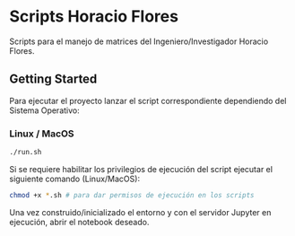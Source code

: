 # Scripts Horacio Flores

Scripts para el manejo de matrices del Ingeniero/Investigador Horacio Flores.

## Getting Started

Para ejecutar el proyecto lanzar el script correspondiente dependiendo del Sistema Operativo:

### Linux / MacOS
```bash
./run.sh
```

Si se requiere habilitar los privilegios de ejecución del script ejecutar el siguiente comando (Linux/MacOS):
```bash
chmod +x *.sh # para dar permisos de ejecución en los scripts
```

Una vez construido/inicializado el entorno y con el servidor Jupyter en ejecución, abrir el notebook deseado.

